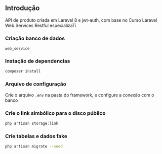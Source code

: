 ## Introdução

API de produto criada em Laravel 8 e jwt-auth, com base no Curso Laravel Web Services Restful especializaTi

### Criação banco de dados
`web_service` 

### Instação de dependencias
```sh
composer install
```

### Arquivo de configuração
Crie o arquivo `.env` na pasta do framework, e configure a conexão com o banco

### Crie o link simbólico para o disco público
```sh
php artisan storage:link
```

### Crie tabelas e dados fake 

```sh
php artisan migrate --seed
```